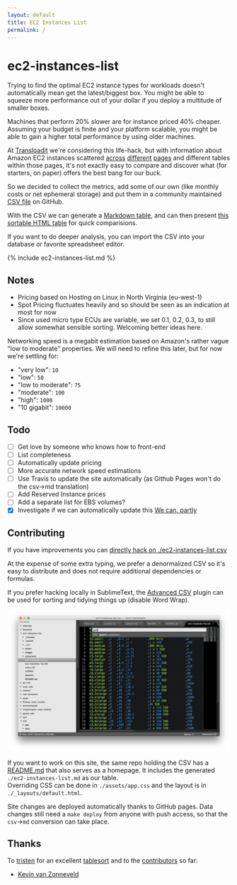 ```yaml
---
layout: default
title: EC2 Instances List
permalink: /
---
```


# ec2-instances-list

Trying to find the optimal EC2 instance types for workloads doesn't automatically mean get the latest/biggest box. You might be able to squeeze more performance out of your dollar if you deploy a multitude of smaller boxes.

Machines that perform 20% slower are for instance priced 40% cheaper. Assuming your budget is finite and your platform scalable, you might be able to gain a higher total performance by using older machines.

At [Transloadit](https://transloadit.com) we're considering this life-hack, but with information about Amazon EC2 instances scattered [across](https://aws.amazon.com/blogs/aws/new-c4-instances/) [different](https://aws.amazon.com/ec2/pricing/) [pages](https://aws.amazon.com/ec2/previous-generation/) and different tables within those pages, it's not exactly easy to compare and discover what (for starters, on paper) offers the best bang for our buck.

So we decided to collect the metrics, add some of our own (like monthly costs or net ephemeral storage) and put them in a community maintained [CSV file](https://github.com/transloadit/ec2-instances-list/blob/gh-pages/ec2-instances-list.csv) on GitHub.

With the CSV we can generate a [Markdown table](https://github.com/transloadit/ec2-instances-list/blob/gh-pages/ec2-instances-list.md), and can then present [this sortable HTML table](https://transloadit.github.io/ec2-instances-list) for quick comparisions.

If you want to do deeper analysis, you can import the CSV into your database or favorite spreadsheet editor.

<div class="sortable" markdown="1">
{% include ec2-instances-list.md %}
</div>

## Notes

 - Pricing based on Hosting on Linux in North Virginia (eu-west-1)
 - Spot Pricing fluctuates heavily and so should be seen as an indication at most for now
 - Since used micro type ECUs are variable, we set 0.1, 0.2, 0.3, to still allow somewhat sensible sorting. Welcoming better ideas here.

Networking speed is a megabit estimation based on Amazon's rather vague "low to moderate" properties. We will need to refine this later, but for now we're settling for:

 - "very low": `10`
 - "low": `50`
 - "low to moderate": `75`
 - "moderate": `100`
 - "high": `1000`
 - "10 gigabit": `10000`

## Todo

 - [ ] Get love by someone who knows how to front-end
 - [ ] List completeness
 - [ ] Automatically update pricing
 - [ ] More accurate network speed estimations
 - [ ] Use Travis to update the site automatically (as Github Pages won't do the csv->md translation)
 - [ ] Add Reserved Instance prices
 - [ ] Add a separate list for EBS volumes?
 - [x] Investigate if we can automatically update this [We can, partly](http://stackoverflow.com/questions/7334035/get-ec2-pricing-programmatically)

## Contributing

If you have improvements you can [directly hack on ./ec2-instances-list.csv](https://github.com/transloadit/ec2-instances-list/edit/gh-pages/ec2-instances-list.csv)

At the expense of some extra typing, we prefer a denormalized CSV so it's easy to distribute and does not require additional dependencies or formulas.

If you prefer hacking locally in SublimeText, the [Advanced CSV](https://github.com/wadetb/Sublime-Text-Advanced-CSV) plugin can be used for sorting and tidying things up (disable Word Wrap).

![](./images/sublime-text.png)

If you want to work on this site, the same repo holding the CSV has a [README.md](https://github.com/transloadit/ec2-instances-list/edit/gh-pages/README.md) that also serves as a homepage. It includes the generated `./ec2-instances-list.md` as our table.  
Overriding CSS can be done in `./assets/app.css` and the layout is in `./_layouts/default.html`.

Site changes are deployed automatically thanks to GitHub pages. Data changes still need a `make deploy` from anyone with push access, so that the `csv`->`md` conversion can take place.

## Thanks

To [tristen](https://github.com/tristen) for an excellent [tablesort](https://github.com/tristen/tablesort) and to the [contributors](https://github.com/transloadit/ec2-instances-list/graphs/contributors) so far:

 - [Kevin van Zonneveld](https://github.com/kvz)



